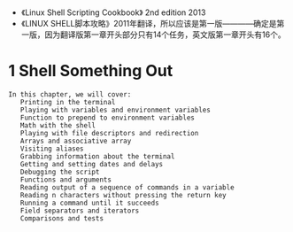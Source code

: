 
- 《Linux Shell Scripting Cookbook》 2nd edition 2013
- 《LINUX SHELL脚本攻略》2011年翻译，所以应该是第一版————确定是第一版，因为翻译版第一章开头部分只有14个任务，英文版第一章开头有16个。

# 1 Shell Something Out

```
In this chapter, we will cover:
   Printing in the terminal
   Playing with variables and environment variables
   Function to prepend to environment variables
   Math with the shell
   Playing with file descriptors and redirection
   Arrays and associative array
   Visiting aliases
   Grabbing information about the terminal
   Getting and setting dates and delays
   Debugging the script
   Functions and arguments
   Reading output of a sequence of commands in a variable
   Reading n characters without pressing the return key
   Running a command until it succeeds
   Field separators and iterators
   Comparisons and tests
```
